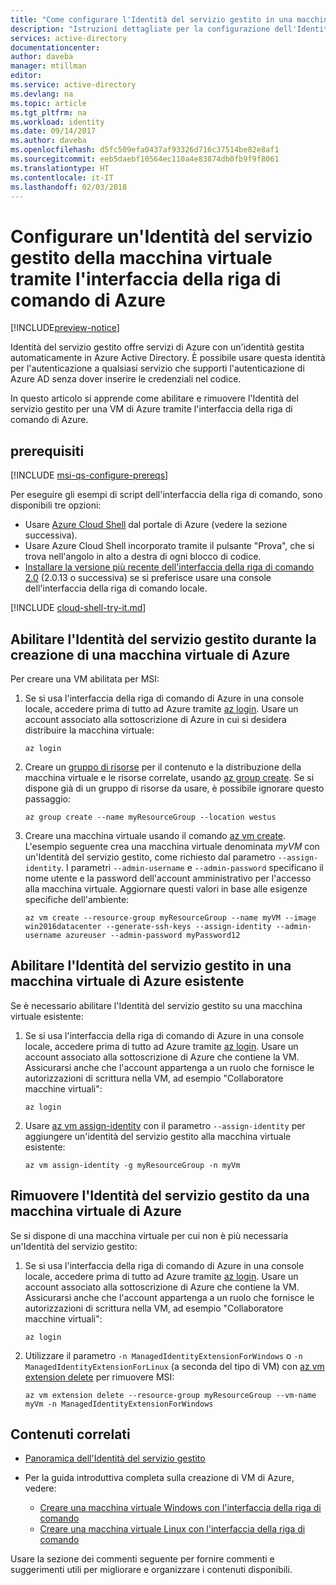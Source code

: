 ```yaml
---
title: "Come configurare l'Identità del servizio gestito in una macchina virtuale di Azure tramite l'interfaccia della riga di comando di Azure"
description: "Istruzioni dettagliate per la configurazione dell'Identità del servizio gestito in una macchina virtuale di Azure, tramite l'interfaccia della riga di comando di Azure."
services: active-directory
documentationcenter: 
author: daveba
manager: mtillman
editor: 
ms.service: active-directory
ms.devlang: na
ms.topic: article
ms.tgt_pltfrm: na
ms.workload: identity
ms.date: 09/14/2017
ms.author: daveba
ms.openlocfilehash: d5fc509efa0437af93326d716c37514be82e8af1
ms.sourcegitcommit: eeb5daebf10564ec110a4e83874db0fb9f9f8061
ms.translationtype: HT
ms.contentlocale: it-IT
ms.lasthandoff: 02/03/2018
---
```

# <a name="configure-a-vm-managed-service-identity-msi-using-azure-cli"></a>Configurare un'Identità del servizio gestito della macchina virtuale tramite l'interfaccia della riga di comando di Azure

[!INCLUDE[preview-notice](../../includes/active-directory-msi-preview-notice.md)]

Identità del servizio gestito offre servizi di Azure con un'identità gestita automaticamente in Azure Active Directory. È possibile usare questa identità per l'autenticazione a qualsiasi servizio che supporti l'autenticazione di Azure AD senza dover inserire le credenziali nel codice. 

In questo articolo si apprende come abilitare e rimuovere l'Identità del servizio gestito per una VM di Azure tramite l'interfaccia della riga di comando di Azure.

## <a name="prerequisites"></a>prerequisiti

[!INCLUDE [msi-qs-configure-prereqs](../../includes/active-directory-msi-qs-configure-prereqs.md)]

Per eseguire gli esempi di script dell'interfaccia della riga di comando, sono disponibili tre opzioni:

- Usare [Azure Cloud Shell](../cloud-shell/overview.md) dal portale di Azure (vedere la sezione successiva).
- Usare Azure Cloud Shell incorporato tramite il pulsante "Prova", che si trova nell'angolo in alto a destra di ogni blocco di codice.
- [Installare la versione più recente dell'interfaccia della riga di comando 2.0](https://docs.microsoft.com/cli/azure/install-azure-cli) (2.0.13 o successiva) se si preferisce usare una console dell'interfaccia della riga di comando locale. 

[!INCLUDE [cloud-shell-try-it.md](../../includes/cloud-shell-try-it.md)]

## <a name="enable-msi-during-creation-of-an-azure-vm"></a>Abilitare l'Identità del servizio gestito durante la creazione di una macchina virtuale di Azure

Per creare una VM abilitata per MSI:

1. Se si usa l'interfaccia della riga di comando di Azure in una console locale, accedere prima di tutto ad Azure tramite [az login](/cli/azure/#az_login). Usare un account associato alla sottoscrizione di Azure in cui si desidera distribuire la macchina virtuale:

   ```azurecli-interactive
   az login
   ```

2. Creare un [gruppo di risorse](../azure-resource-manager/resource-group-overview.md#terminology) per il contenuto e la distribuzione della macchina virtuale e le risorse correlate, usando [az group create](/cli/azure/group/#az_group_create). Se si dispone già di un gruppo di risorse da usare, è possibile ignorare questo passaggio:

   ```azurecli-interactive 
   az group create --name myResourceGroup --location westus
   ```

3. Creare una macchina virtuale usando il comando [az vm create](/cli/azure/vm/#az_vm_create). L'esempio seguente crea una macchina virtuale denominata *myVM* con un'Identità del servizio gestito, come richiesto dal parametro `--assign-identity`. I parametri `--admin-username` e `--admin-password` specificano il nome utente e la password dell'account amministrativo per l'accesso alla macchina virtuale. Aggiornare questi valori in base alle esigenze specifiche dell'ambiente: 

   ```azurecli-interactive 
   az vm create --resource-group myResourceGroup --name myVM --image win2016datacenter --generate-ssh-keys --assign-identity --admin-username azureuser --admin-password myPassword12
   ```

## <a name="enable-msi-on-an-existing-azure-vm"></a>Abilitare l'Identità del servizio gestito in una macchina virtuale di Azure esistente

Se è necessario abilitare l'Identità del servizio gestito su una macchina virtuale esistente:

1. Se si usa l'interfaccia della riga di comando di Azure in una console locale, accedere prima di tutto ad Azure tramite [az login](/cli/azure/#az_login). Usare un account associato alla sottoscrizione di Azure che contiene la VM. Assicurarsi anche che l'account appartenga a un ruolo che fornisce le autorizzazioni di scrittura nella VM, ad esempio "Collaboratore macchine virtuali":

   ```azurecli-interactive
   az login
   ```

2. Usare [az vm assign-identity](/cli/azure/vm/#az_vm_assign_identity) con il parametro `--assign-identity` per aggiungere un'identità del servizio gestito alla macchina virtuale esistente:

   ```azurecli-interactive
   az vm assign-identity -g myResourceGroup -n myVm
   ```

## <a name="remove-msi-from-an-azure-vm"></a>Rimuovere l'Identità del servizio gestito da una macchina virtuale di Azure

Se si dispone di una macchina virtuale per cui non è più necessaria un'Identità del servizio gestito:

1. Se si usa l'interfaccia della riga di comando di Azure in una console locale, accedere prima di tutto ad Azure tramite [az login](/cli/azure/#az_login). Usare un account associato alla sottoscrizione di Azure che contiene la VM. Assicurarsi anche che l'account appartenga a un ruolo che fornisce le autorizzazioni di scrittura nella VM, ad esempio "Collaboratore macchine virtuali":

   ```azurecli-interactive
   az login
   ```

2. Utilizzare il parametro `-n ManagedIdentityExtensionForWindows` o `-n ManagedIdentityExtensionForLinux` (a seconda del tipo di VM) con [az vm extension delete](https://docs.microsoft.com/cli/azure/vm/#assign-identity) per rimuovere MSI:

   ```azurecli-interactive
   az vm extension delete --resource-group myResourceGroup --vm-name myVm -n ManagedIdentityExtensionForWindows
   ```

## <a name="related-content"></a>Contenuti correlati

- [Panoramica dell'Identità del servizio gestito](msi-overview.md)
- Per la guida introduttiva completa sulla creazione di VM di Azure, vedere: 

  - [Creare una macchina virtuale Windows con l'interfaccia della riga di comando](../virtual-machines/windows/quick-create-cli.md)  
  - [Creare una macchina virtuale Linux con l'interfaccia della riga di comando](../virtual-machines/linux/quick-create-cli.md) 

Usare la sezione dei commenti seguente per fornire commenti e suggerimenti utili per migliorare e organizzare i contenuti disponibili.
















